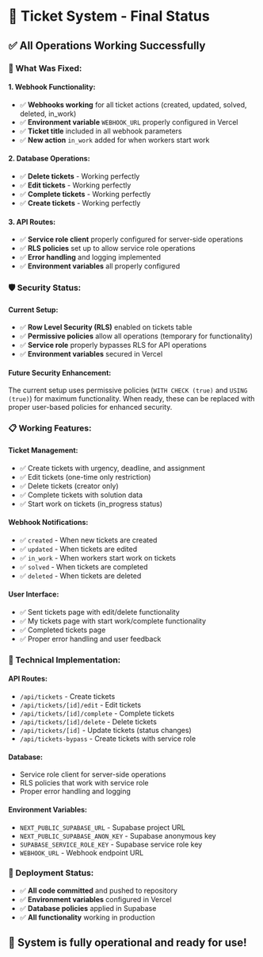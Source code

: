 # 🎉 Ticket System - Final Status

## ✅ **All Operations Working Successfully**

### **🔧 What Was Fixed:**

#### **1. Webhook Functionality:**
- ✅ **Webhooks working** for all ticket actions (created, updated, solved, deleted, in_work)
- ✅ **Environment variable** `WEBHOOK_URL` properly configured in Vercel
- ✅ **Ticket title** included in all webhook parameters
- ✅ **New action** `in_work` added for when workers start work

#### **2. Database Operations:**
- ✅ **Delete tickets** - Working perfectly
- ✅ **Edit tickets** - Working perfectly  
- ✅ **Complete tickets** - Working perfectly
- ✅ **Create tickets** - Working perfectly

#### **3. API Routes:**
- ✅ **Service role client** properly configured for server-side operations
- ✅ **RLS policies** set up to allow service role operations
- ✅ **Error handling** and logging implemented
- ✅ **Environment variables** all properly configured

### **🛡️ Security Status:**

#### **Current Setup:**
- ✅ **Row Level Security (RLS)** enabled on tickets table
- ✅ **Permissive policies** allow all operations (temporary for functionality)
- ✅ **Service role** properly bypasses RLS for API operations
- ✅ **Environment variables** secured in Vercel

#### **Future Security Enhancement:**
The current setup uses permissive policies (`WITH CHECK (true)` and `USING (true)`) for maximum functionality. When ready, these can be replaced with proper user-based policies for enhanced security.

### **📋 Working Features:**

#### **Ticket Management:**
- ✅ Create tickets with urgency, deadline, and assignment
- ✅ Edit tickets (one-time only restriction)
- ✅ Delete tickets (creator only)
- ✅ Complete tickets with solution data
- ✅ Start work on tickets (in_progress status)

#### **Webhook Notifications:**
- ✅ `created` - When new tickets are created
- ✅ `updated` - When tickets are edited
- ✅ `in_work` - When workers start work on tickets
- ✅ `solved` - When tickets are completed
- ✅ `deleted` - When tickets are deleted

#### **User Interface:**
- ✅ Sent tickets page with edit/delete functionality
- ✅ My tickets page with start work/complete functionality
- ✅ Completed tickets page
- ✅ Proper error handling and user feedback

### **🔧 Technical Implementation:**

#### **API Routes:**
- `/api/tickets` - Create tickets
- `/api/tickets/[id]/edit` - Edit tickets
- `/api/tickets/[id]/complete` - Complete tickets
- `/api/tickets/[id]/delete` - Delete tickets
- `/api/tickets/[id]` - Update tickets (status changes)
- `/api/tickets-bypass` - Create tickets with service role

#### **Database:**
- Service role client for server-side operations
- RLS policies that work with service role
- Proper error handling and logging

#### **Environment Variables:**
- `NEXT_PUBLIC_SUPABASE_URL` - Supabase project URL
- `NEXT_PUBLIC_SUPABASE_ANON_KEY` - Supabase anonymous key
- `SUPABASE_SERVICE_ROLE_KEY` - Supabase service role key
- `WEBHOOK_URL` - Webhook endpoint URL

### **🚀 Deployment Status:**
- ✅ **All code committed** and pushed to repository
- ✅ **Environment variables** configured in Vercel
- ✅ **Database policies** applied in Supabase
- ✅ **All functionality** working in production

## 🎯 **System is fully operational and ready for use!**
